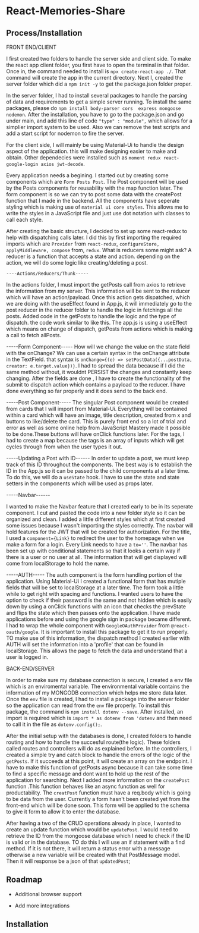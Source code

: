 
# React-Memories-Share


## Process/Installation


FRONT END/CLIENT

I first created two folders to handle the server side and client side. To make the react app client
folder, you first have to open the terminal in that folder. Once in, the command needed to install
is `npx create-react-app ./`. That command will create the app in the current directory. Next I,
created the server folder which did a `npm init -y` to get the package.json folder proper.

In the server folder, I had to install several packages to handle the parsing of data and requirements
to get a simple server running. To install the same packages, please do `npm install body-parser cors 
express mongoose nodemon`. After the installation, you have to go to the package.json and go under main,
and add this line of code `"type" : "module",` which allows for a simplier import system to be used.
Also we can remove the test scripts and add a start script for nodemon to fire the server.

For the client side, I will mainly be using Material-Ui to handle the design aspect of the application.
this will make designing easier to make and obtain. Other dependecies were installed such as 
`moment redux react-google-login axios jwt-decode`.

Every application needs a begining. I started out by creating some components which are `Form Posts Post`. The Post component will be used by the Posts components for reusability with the map function later. The form component is so we can try to post some data with the createPost function that I made in the backend. All the components have seperate styling which is making use of `material ui core styles`. This allows me to write the styles in a JavaScript file and just use dot notation with classes to call each style.

After creating the basic structure, I decided to set up some react-redux to help with dispatching calls later. I did this by first importing the required imports which are `Provider` from `react-redux`, `configureStore, applyMiddleware, compose` from, `redux`. What is reducers some might ask? A reducer is a function that accepts a state and action. depending on the action, we will do some logic like creating/deleting a post.

    ----Actions/Reducers/Thunk-----

In the actions folder, I must import the getPosts call from axios to retrieve the information from my server. This information will be sent to the reducer which will have an action/payload. Once this action gets dispatched, which we are doing with the useEffect found in App.js, it will immediately go to the post reducer in the reducer folder to handle the logic in fetchings all the posts. Added code in the getPosts to handle the logic and the type of dispatch. the code work similar to like this. The app.js is using a useEffect which means on change of dispatch, getPosts from actions which is making a call to 
fetch allPosts.

   -----Form Component-----
How will we change the value on the state field with the onChange?
We can use a certain syntax in the onChange attribute in the TextField. that syntax is
`onChange={(e) => setPostData({...postData, creator: e.target.value})}`. I had to spread the data because if I did the same method without, it wouldnt PERSIST the changes and constantly keep changing. After the fields are done , I have to create the functionality of the submit to dispatch action which contains a payload to the reducer. I have done everything so far properly and it does send to the back end.




-----Post Component-----
The singular Post component would be created from cards that I will import from Material-Ui. Everything will be contained within a card which will have an image, title description, created from x and buttons to like/delete the card. This is purely front end so a lot of trial and error as well as some online help from JavaScript Mastery made it possible to be done.These buttons will have onClick functions later. For the tags, I had to create a map because the tags is an array of inputs which will get cycles through from when the user types it out.

-----Updating a Post with ID------
In order to update a post, we must keep track of this ID throughout the components. The best way is to establish the ID in the App.js so it can be passed to the child components at a later time. To do this, we will do a `useState` hook. I have to use the state and state setters in the components which will be used as props later.

-----Navbar------

I wanted to make the Navbar feature that I created early to be in its seperate component. I cut and pasted the code into a new folder style so it can be organized and clean. I added a little different styles which at first created some issues because I wasn't importing the styles correctly. The navbar will hold features for the JWT that will be created for authorization. For the title, I used a `component={Link}` to redirect the user to the homepage when we make a form for a login. Every Link needs to have a `to=''`. The navbar has been set up with conditional statements so that it looks a certain way if there is a user or no user at all. The information that will get displayed will come from localStorage to hold the name.


-----AUTH-----
The auth component is the form handling portion of the application. Using Material-Ui I created a functional form that has mutiple fields that will be set to localStorage at a later time. The form took a little while to get right with spacing and functions. I wanted users to have the option to check if their password is the same and not hidden which is easily down by using a onClick functions with an icon that checks the prevState and flips the state which then passes onto the application. I have made applications before and using the google sign in package became different. I had to wrap the whole component with `GoogleOAuthProvider` from `@react-oauth/google`. It is important to install this package to get it to run properly. TO make use of this information, the dispatch method I created earlier with AUTH will set the information into a 'profile' that can be found in localStorage. This allows the page to fetch the data and understand that a user is logged in.



BACK-END/SERVER 

In order to make sure my database connection is secure, I created a env file which is an enviromental variable. The environmental variable contains the information of my MONGODB connection which helps me store data later. Once the `env` file is created, I had to install a package into the server folder so the application can read from the `env` file properly. To install this package, the command is `npm install dotenv --save`. After installed, an import is required which is `import * as dotenv from 'dotenv` and then need to call it in the file as `dotenv.config();`.

After the initial setup with the databases is done, I created folders to handle routing and how to handle the succesful route(the logic). These folders called routes and controllers will do as explained before. In the controllers, I created a simple try and catch block to handle the errors of the logic of the `getPosts`. If it succeeds at this point, it will create an array on the endpoint. I have to make this function of getPosts async because it can take some time to find a specific message and dont want to hold up the rest of the application for searching. Next I added more information on the `createPost` function .This function behaves like an async function as well for productability. The `creatPost` function must have a req.body which is going to be data from the user. Currently a form hasn't been created yet from the front-end which will be done soon. This form will be applied to the schema to give it form to allow it to enter the database.

After having a two of the CRUD operations already in place, I wanted to create an update function which would be `updatePost`. I would need to retrieve the ID from the mongoose database which I need to check if the ID is valid or in the database. TO do this I will use an if statement with a find method. If it is not there, it will return a status error with a message otherwise a new variable will be created with that PostMessage model. Then it will response be a json of that `updatedPost`;





## Roadmap

- Additional browser support

- Add more integrations


## Installation